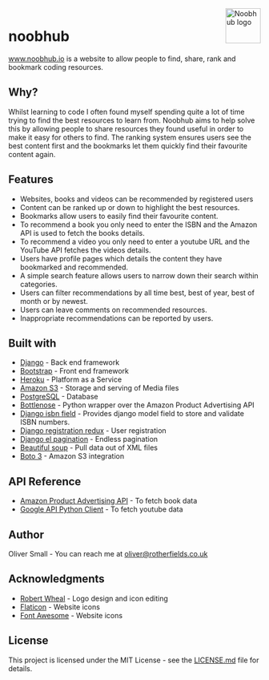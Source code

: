 <a href="https://www.noobhub.io">
    <img src="https://www.noobhub.io/static/website/noobhub-twit.png" alt="Noobhub logo" title="noobhub" align="right" height="70" />
</a>

# noobhub

www.noobhub.io is a website to allow people to find, share, rank and bookmark coding resources.

## Why?

Whilst learning to code I often found myself spending quite a lot of time trying to find the best resources to learn from. 
Noobhub aims to help solve this by allowing people to share resources they found useful in order to make it easy for others to find.
The ranking system ensures users see the best content first and the bookmarks let them quickly find their favourite content again.

## Features

* Websites, books and videos can be recommended by registered users
* Content can be ranked up or down to highlight the best resources.
* Bookmarks allow users to easily find their favourite content.
* To recommend a book you only need to enter the ISBN and the Amazon API is used to fetch the books details.
* To recommend a video you only need to enter a youtube URL and the YouTube API fetches the videos details.
* Users have profile pages which details the content they have bookmarked and recommended. 
* A simple search feature allows users to narrow down their search within categories.
* Users can filter recommendations by all time best, best of year, best of month or by newest.
* Users can leave comments on recommended resources. 
* Inappropriate recommendations can be reported by users.


## Built with

* [Django](https://www.djangoproject.com/) - Back end framework 
* [Bootstrap](https://getbootstrap.com/) - Front end framework
* [Heroku](https://www.heroku.com/home) - Platform as a Service
* [Amazon S3](https://aws.amazon.com/s3) - Storage and serving of Media files 
* [PostgreSQL](https://www.postgresql.org/) - Database
* [Bottlenose](https://github.com/lionheart/bottlenose) - Python wrapper over the Amazon Product Advertising API
* [Django isbn field](https://github.com/secnot/django-isbn-field) - Provides django model field to store and validate ISBN numbers.
* [Django registration redux](https://django-registration-redux.readthedocs.io/en/latest/) - User registration
* [Django el pagination](https://github.com/shtalinberg/django-el-pagination) - Endless pagination
* [Beautiful soup](https://www.crummy.com/software/BeautifulSoup/bs4/doc/) - Pull data out of XML files
* [Boto 3](https://boto3.readthedocs.io/en/latest/) - Amazon S3 integration

## API Reference

* [Amazon Product Advertising API](https://docs.aws.amazon.com/AWSECommerceService/latest/DG/Welcome.html) - To fetch book data
* [Google API Python Client](https://developers.google.com/api-client-library/python/) - To fetch youtube data

## Author

Oliver Small - You can reach me at oliver@rotherfields.co.uk

## Acknowledgments

* [Robert Wheal](http://robertwheal.co.uk/) - Logo design and icon editing
* [Flaticon](https://www.flaticon.com) - Website icons
* [Font Awesome](https://fontawesome.com/) - Website icons

## License

This project is licensed under the MIT License - see the [LICENSE.md](LICENSE.md) file for details.
